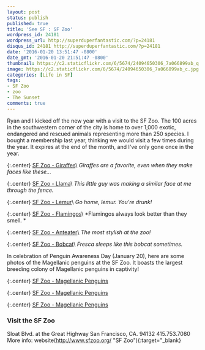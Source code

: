 ```yaml
---
layout: post
status: publish
published: true
title: 'See SF : SF Zoo'
wordpress_id: 24181
wordpress_url: http://superduperfantastic.com/?p=24181
disqus_id: 24181 http://superduperfantastic.com/?p=24181
date: '2016-01-20 13:51:47 -0800'
date_gmt: '2016-01-20 21:51:47 -0800'
thumbnail: https://c2.staticflickr.com/6/5674/24094650306_7a066899ab_q.jpg
image: https://c2.staticflickr.com/6/5674/24094650306_7a066899ab_c.jpg
categories: [Life in SF]
tags:
- SF Zoo
- zoo
- The Sunset
comments: true
---
```

Ryan and I kicked off the new year with a visit to the SF Zoo. The 100 acres in the southwestern corner of the city is home to over 1,000 exotic, endangered and rescued animals representing more than 250 species. I bought a membership last year, thinking we would visit a few times during the year. It expires at the end of the month, and I've only gone once in the year.</p><!--more-->

{:.center}
[SF Zoo - Giraffes](https://c2.staticflickr.com/2/1554/23493946053_b92e7cb4b9_c.jpg)\\
*Giraffes are a favorite, even when they make faces like these...*

{:.center}
[SF Zoo - Llama](https://c2.staticflickr.com/2/1470/23752891479_97c668371c_c.jpg)\\
*This little guy was making a similar face at me through the fence.*

{:.center}
[SF Zoo - Lemur](https://c2.staticflickr.com/6/5674/24094650306_7a066899ab_c.jpg)\\
*Go home, lemur. You're drunk!*

{:.center}
[SF Zoo - Flamingos](https://c2.staticflickr.com/6/5764/23752854449_e68ee30125_c.jpg)\\
*Flamingos always look better than they smell. *

{:.center}
[SF Zoo - Anteater](https://c2.staticflickr.com/6/5649/23752889619_ee1a2d3b6c_c.jpg)\\
*The most stylish at the zoo!*

{:.center}
[SF Zoo - Bobcat](https://c2.staticflickr.com/2/1482/23492435574_f26b5c7fcc_c.jpg)\\
*Fresca sleeps like this bobcat sometimes.*

In celebration of Penguin Awareness Day (January 20), here are some photos of the Magellanic penguins at the SF Zoo. It boasts the largest breeding colony of Magellanic penguins in captivity!

{:.center}
[SF Zoo - Magellanic Penguins](https://c2.staticflickr.com/2/1588/24094593566_26d51d160e_c.jpg)

{:.center}
[SF Zoo - Magellanic Penguins](https://c2.staticflickr.com/6/5694/23752878279_8a3b593736_c.jpg)

{:.center}
[SF Zoo - Magellanic Penguins](https://c2.staticflickr.com/6/5819/24012581682_03b7148a2e_c.jpg)

### Visit the SF Zoo ###
Sloat Blvd. at the Great Highway
San Francisco, CA. 94132
415.753.7080
More info: website(http://www.sfzoo.org/ "SF Zoo"){:target="_blank}
